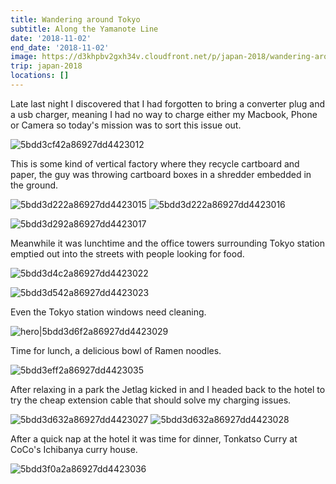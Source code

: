 ```yaml
---
title: Wandering around Tokyo
subtitle: Along the Yamanote Line
date: '2018-11-02'
end_date: '2018-11-02'
image: https://d3khpbv2gxh34v.cloudfront.net/p/japan-2018/wandering-around-tokyo/5bdd3c962a86927dd442300d.jpg
trip: japan-2018
locations: []
---
```


Late last night I discovered that I had forgotten to bring a converter plug and a usb charger, meaning I had no way to charge either my Macbook, Phone or Camera so today's mission was to sort this issue out. 

![5bdd3cf42a86927dd4423012](https://d3khpbv2gxh34v.cloudfront.net/p/japan-2018/wandering-around-tokyo/5bdd3d2c2a86927dd4423019.jpg "1.5")

This is some kind of vertical factory where they recycle cartboard and paper, the guy was throwing cartboard boxes in a shredder embedded in the ground.

![5bdd3d222a86927dd4423015](https://d3khpbv2gxh34v.cloudfront.net/p/japan-2018/wandering-around-tokyo/5bdd3d292a86927dd4423018.jpg "1.5")
![5bdd3d222a86927dd4423016](https://d3khpbv2gxh34v.cloudfront.net/p/japan-2018/wandering-around-tokyo/5bdd3d3d2a86927dd442301e.jpg "1.5")

![5bdd3d292a86927dd4423017](https://d3khpbv2gxh34v.cloudfront.net/p/japan-2018/wandering-around-tokyo/5bdd3d422a86927dd442301f.jpg "1.5")

Meanwhile it was lunchtime and the office towers surrounding Tokyo station emptied out into the streets with people looking for food.

![5bdd3d4c2a86927dd4423022](https://d3khpbv2gxh34v.cloudfront.net/p/japan-2018/wandering-around-tokyo/5bdd3d582a86927dd4423024.jpg "1.5")

![5bdd3d542a86927dd4423023](https://d3khpbv2gxh34v.cloudfront.net/p/japan-2018/wandering-around-tokyo/5bdd3d5e2a86927dd4423025.jpg "1.5")

Even the Tokyo station windows need cleaning.

![hero|5bdd3d6f2a86927dd4423029](https://d3khpbv2gxh34v.cloudfront.net/p/japan-2018/wandering-around-tokyo/5bdd3d6f2a86927dd4423029.jpg "1.5")

Time for lunch, a delicious bowl of Ramen noodles.

![5bdd3eff2a86927dd4423035](https://d3khpbv2gxh34v.cloudfront.net/p/japan-2018/wandering-around-tokyo/5bdd3f1b2a86927dd4423037.jpg "1.777")

After relaxing in a park the Jetlag kicked in and I headed back to the hotel to try the cheap extension cable that should solve my charging issues.

![5bdd3d632a86927dd4423027](https://d3khpbv2gxh34v.cloudfront.net/p/japan-2018/wandering-around-tokyo/5bdd3da32a86927dd442302d.jpg "1.5")
![5bdd3d632a86927dd4423028](https://d3khpbv2gxh34v.cloudfront.net/p/japan-2018/wandering-around-tokyo/5bdd3d9b2a86927dd442302c.jpg "1.5")

After a quick nap at the hotel it was time for dinner, Tonkatso Curry at CoCo's Ichibanya curry house.

![5bdd3f0a2a86927dd4423036](https://d3khpbv2gxh34v.cloudfront.net/p/japan-2018/wandering-around-tokyo/5bdd3f2b2a86927dd4423038.jpg "1.777")

